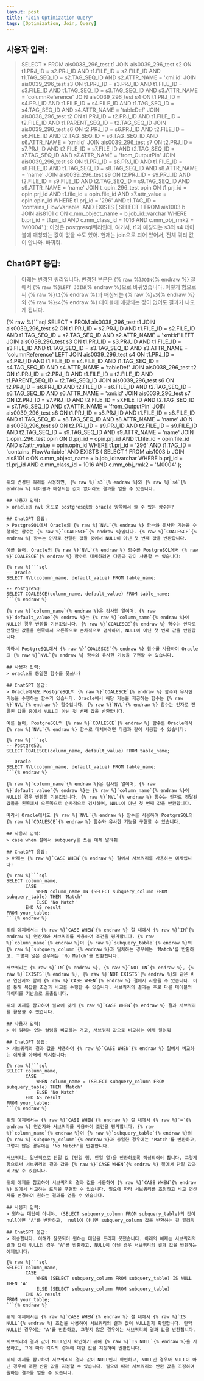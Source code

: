```yaml
---
layout: post
title: "Join Optimization Query"
tags: [Optimization, Join, Query]
---
```


## 사용자 입력:
>   SELECT * 
        FROM
              ais0038_296_test t1
        JOIN ais0039_296_test s2 ON t1.PRJ_ID = s2.PRJ_ID AND t1.FILE_ID = s2.FILE_ID AND t1.TAG_SEQ_ID = s2.TAG_SEQ_ID AND s2.ATTR_NAME = 'xmi:id'
        JOIN ais0039_296_test s3 ON t1.PRJ_ID = s3.PRJ_ID AND t1.FILE_ID = s3.FILE_ID AND t1.TAG_SEQ_ID = s3.TAG_SEQ_ID AND s3.ATTR_NAME = 'columnReference'
        JOIN ais0039_296_test s4 ON t1.PRJ_ID = s4.PRJ_ID AND t1.FILE_ID = s4.FILE_ID AND t1.TAG_SEQ_ID = s4.TAG_SEQ_ID AND s4.ATTR_NAME = 'tableDef'
        JOIN ais0038_296_test t2 ON t1.PRJ_ID = t2.PRJ_ID AND t1.FILE_ID = t2.FILE_ID AND t1.PARENT_SEQ_ID = t2.TAG_SEQ_ID
        JOIN ais0039_296_test s6 ON t2.PRJ_ID = s6.PRJ_ID AND t2.FILE_ID = s6.FILE_ID AND t2.TAG_SEQ_ID = s6.TAG_SEQ_ID AND s6.ATTR_NAME = 'xmi:id'
        JOIN ais0039_296_test s7 ON t2.PRJ_ID = s7.PRJ_ID AND t2.FILE_ID = s7.FILE_ID AND t2.TAG_SEQ_ID = s7.TAG_SEQ_ID AND s7.ATTR_NAME = 'from_OutputPin'
        JOIN ais0039_296_test s8 ON t1.PRJ_ID = s8.PRJ_ID AND t1.FILE_ID = s8.FILE_ID AND t1.TAG_SEQ_ID = s8.TAG_SEQ_ID AND s8.ATTR_NAME = 'name'
        JOIN ais0039_296_test s9 ON t2.PRJ_ID = s9.PRJ_ID AND t2.FILE_ID = s9.FILE_ID AND t2.TAG_SEQ_ID = s9.TAG_SEQ_ID AND s9.ATTR_NAME = 'name'
        JOIN t_opin_296_test opin ON t1.prj_id = opin.prj_id AND t1.file_id = opin.file_id AND s7.attr_value = opin.opin_id
        WHERE
            t1.prj_id = '296'
            AND t1.TAG_ID = 'contains_FlowVariable'
            AND EXISTS (
            SELECT
                1
            FROM
                ais1003 b
            JOIN ais8101 c ON c.mm_object_name = b.job_id::varchar
            WHERE
                b.prj_id = t1.prj_id
                AND c.mm_class_id = 1016
                AND c.mm_obj_rmk2 = 'M0004'
            ); 이것은 postgresql쿼리인데, 여기서,  t1과 매칭되는 s3와 s4 테이블에 매칭되는 값이 없을 수도 있어. 현재는 join으로 되어 있어서, 전체 쿼리 값이 안나와. 바꿔줘.

## ChatGPT 응답:
> 아래는 변경된 쿼리입니다. 변경된 부분은 {% raw %}`JOIN`{% endraw %} 절에서 {% raw %}`LEFT JOIN`{% endraw %}으로 바뀌었습니다. 이렇게 함으로써 {% raw %}`t1`{% endraw %}과 매칭되는 {% raw %}`s3`{% endraw %}와 {% raw %}`s4`{% endraw %} 테이블에 매칭되는 값이 없어도 결과가 나오게 됩니다.

{% raw %}```sql
SELECT * 
FROM
    ais0038_296_test t1
JOIN ais0039_296_test s2 ON t1.PRJ_ID = s2.PRJ_ID AND t1.FILE_ID = s2.FILE_ID AND t1.TAG_SEQ_ID = s2.TAG_SEQ_ID AND s2.ATTR_NAME = 'xmi:id'
LEFT JOIN ais0039_296_test s3 ON t1.PRJ_ID = s3.PRJ_ID AND t1.FILE_ID = s3.FILE_ID AND t1.TAG_SEQ_ID = s3.TAG_SEQ_ID AND s3.ATTR_NAME = 'columnReference'
LEFT JOIN ais0039_296_test s4 ON t1.PRJ_ID = s4.PRJ_ID AND t1.FILE_ID = s4.FILE_ID AND t1.TAG_SEQ_ID = s4.TAG_SEQ_ID AND s4.ATTR_NAME = 'tableDef'
JOIN ais0038_296_test t2 ON t1.PRJ_ID = t2.PRJ_ID AND t1.FILE_ID = t2.FILE_ID AND t1.PARENT_SEQ_ID = t2.TAG_SEQ_ID
JOIN ais0039_296_test s6 ON t2.PRJ_ID = s6.PRJ_ID AND t2.FILE_ID = s6.FILE_ID AND t2.TAG_SEQ_ID = s6.TAG_SEQ_ID AND s6.ATTR_NAME = 'xmi:id'
JOIN ais0039_296_test s7 ON t2.PRJ_ID = s7.PRJ_ID AND t2.FILE_ID = s7.FILE_ID AND t2.TAG_SEQ_ID = s7.TAG_SEQ_ID AND s7.ATTR_NAME = 'from_OutputPin'
JOIN ais0039_296_test s8 ON t1.PRJ_ID = s8.PRJ_ID AND t1.FILE_ID = s8.FILE_ID AND t1.TAG_SEQ_ID = s8.TAG_SEQ_ID AND s8.ATTR_NAME = 'name'
JOIN ais0039_296_test s9 ON t2.PRJ_ID = s9.PRJ_ID AND t2.FILE_ID = s9.FILE_ID AND t2.TAG_SEQ_ID = s9.TAG_SEQ_ID AND s9.ATTR_NAME = 'name'
JOIN t_opin_296_test opin ON t1.prj_id = opin.prj_id AND t1.file_id = opin.file_id AND s7.attr_value = opin.opin_id
WHERE
    t1.prj_id = '296'
    AND t1.TAG_ID = 'contains_FlowVariable'
    AND EXISTS (
        SELECT
            1
        FROM
            ais1003 b
        JOIN ais8101 c ON c.mm_object_name = b.job_id::varchar
        WHERE
            b.prj_id = t1.prj_id
            AND c.mm_class_id = 1016
            AND c.mm_obj_rmk2 = 'M0004'
    );
```{% endraw %}

위의 변경된 쿼리를 사용하면, {% raw %}`s3`{% endraw %}와 {% raw %}`s4`{% endraw %} 테이블과 매칭되는 값이 없더라도 결과를 얻을 수 있습니다.

## 사용자 입력:
> oracle의 nvl 용도로 postgresql와 oracle 양쪽에서 쓸 수 있는 함수는?

## ChatGPT 응답:
> PostgreSQL에서 Oracle의 {% raw %}`NVL`{% endraw %} 함수와 유사한 기능을 수행하는 함수는 {% raw %}`COALESCE`{% endraw %}입니다. {% raw %}`COALESCE`{% endraw %} 함수는 인자로 전달된 값들 중에서 NULL이 아닌 첫 번째 값을 반환합니다. 

예를 들어, Oracle의 {% raw %}`NVL`{% endraw %} 함수를 PostgreSQL에서 {% raw %}`COALESCE`{% endraw %} 함수로 대체하려면 다음과 같이 사용할 수 있습니다:

{% raw %}```sql
-- Oracle
SELECT NVL(column_name, default_value) FROM table_name;

-- PostgreSQL
SELECT COALESCE(column_name, default_value) FROM table_name;
```{% endraw %}

{% raw %}`column_name`{% endraw %}은 검사할 열이며, {% raw %}`default_value`{% endraw %}는 {% raw %}`column_name`{% endraw %}이 NULL인 경우 반환할 기본값입니다. {% raw %}`COALESCE`{% endraw %} 함수는 인자로 전달된 값들을 왼쪽에서 오른쪽으로 순차적으로 검사하며, NULL이 아닌 첫 번째 값을 반환합니다.

따라서 PostgreSQL에서 {% raw %}`COALESCE`{% endraw %} 함수를 사용하여 Oracle의 {% raw %}`NVL`{% endraw %} 함수와 유사한 기능을 구현할 수 있습니다.

## 사용자 입력:
> oracle도 동일한 함수를 못쓰나?

## ChatGPT 응답:
> Oracle에서도 PostgreSQL의 {% raw %}`COALESCE`{% endraw %} 함수와 유사한 기능을 수행하는 함수가 있습니다. Oracle에서 해당 기능을 제공하는 함수는 {% raw %}`NVL`{% endraw %} 함수입니다. {% raw %}`NVL`{% endraw %} 함수는 인자로 전달된 값들 중에서 NULL이 아닌 첫 번째 값을 반환합니다.

예를 들어, PostgreSQL의 {% raw %}`COALESCE`{% endraw %} 함수를 Oracle에서 {% raw %}`NVL`{% endraw %} 함수로 대체하려면 다음과 같이 사용할 수 있습니다:

{% raw %}```sql
-- PostgreSQL
SELECT COALESCE(column_name, default_value) FROM table_name;

-- Oracle
SELECT NVL(column_name, default_value) FROM table_name;
```{% endraw %}

{% raw %}`column_name`{% endraw %}은 검사할 열이며, {% raw %}`default_value`{% endraw %}는 {% raw %}`column_name`{% endraw %}이 NULL인 경우 반환할 기본값입니다. {% raw %}`NVL`{% endraw %} 함수는 인자로 전달된 값들을 왼쪽에서 오른쪽으로 순차적으로 검사하며, NULL이 아닌 첫 번째 값을 반환합니다.

따라서 Oracle에서도 {% raw %}`NVL`{% endraw %} 함수를 사용하여 PostgreSQL의 {% raw %}`COALESCE`{% endraw %} 함수와 유사한 기능을 구현할 수 있습니다.

## 사용자 입력:
> case when 절에서 subquery를 쓰는 예제 알려줘

## ChatGPT 응답:
> 아래는 {% raw %}`CASE WHEN`{% endraw %} 절에서 서브쿼리를 사용하는 예제입니다:

{% raw %}```sql
SELECT column_name,
       CASE
           WHEN column_name IN (SELECT subquery_column FROM subquery_table) THEN 'Match'
           ELSE 'No Match'
       END AS result
FROM your_table;
```{% endraw %}

위의 예제에서는 {% raw %}`CASE WHEN`{% endraw %} 절 내에서 {% raw %}`IN`{% endraw %} 연산자와 서브쿼리를 사용하여 조건을 평가합니다. {% raw %}`column_name`{% endraw %}이 {% raw %}`subquery_table`{% endraw %}의 {% raw %}`subquery_column`{% endraw %}과 일치하는 경우에는 'Match'를 반환하고, 그렇지 않은 경우에는 'No Match'를 반환합니다.

서브쿼리는 {% raw %}`IN`{% endraw %}, {% raw %}`NOT IN`{% endraw %}, {% raw %}`EXISTS`{% endraw %}, {% raw %}`NOT EXISTS`{% endraw %}와 같은 비교 연산자와 함께 {% raw %}`CASE WHEN`{% endraw %} 절에서 사용될 수 있습니다. 이를 통해 복잡한 조건과 비교를 수행할 수 있습니다. 서브쿼리의 결과는 주로 다른 테이블의 데이터를 기반으로 도출됩니다.

위의 예제를 참고하여 필요에 맞게 {% raw %}`CASE WHEN`{% endraw %} 절과 서브쿼리를 활용할 수 있습니다.

## 사용자 입력:
> 위 쿼리는 있는 컬럼을 비교하는 거고, 서브쿼리 값으로 비교하는 예제 알려줘

## ChatGPT 응답:
> 서브쿼리의 결과 값을 사용하여 {% raw %}`CASE WHEN`{% endraw %} 절에서 비교하는 예제를 아래에 제시합니다:

{% raw %}```sql
SELECT column_name,
       CASE
           WHEN column_name = (SELECT subquery_column FROM subquery_table) THEN 'Match'
           ELSE 'No Match'
       END AS result
FROM your_table;
```{% endraw %}

위의 예제에서는 {% raw %}`CASE WHEN`{% endraw %} 절 내에서 {% raw %}`=`{% endraw %} 연산자와 서브쿼리를 사용하여 조건을 평가합니다. {% raw %}`column_name`{% endraw %}이 {% raw %}`subquery_table`{% endraw %}의 {% raw %}`subquery_column`{% endraw %}과 동일한 경우에는 'Match'를 반환하고, 그렇지 않은 경우에는 'No Match'를 반환합니다.

서브쿼리는 일반적으로 단일 값 (단일 행, 단일 열)을 반환하도록 작성되어야 합니다. 그렇게 함으로써 서브쿼리의 결과 값을 {% raw %}`CASE WHEN`{% endraw %} 절에서 단일 값과 비교할 수 있습니다.

위의 예제를 참고하여 서브쿼리의 결과 값을 사용하여 {% raw %}`CASE WHEN`{% endraw %} 절에서 비교하는 로직을 구현할 수 있습니다. 필요에 따라 서브쿼리를 조정하고 비교 연산자를 변경하여 원하는 결과를 얻을 수 있습니다.

## 사용자 입력:
> 원하는 대답이 아니야. (SELECT subquery_column FROM subquery_table)의 값이 null이면 "A"를 반환하고,  null이 아니면 subquery_column 값을 반환하는 걸 알려줘

## ChatGPT 응답:
> 죄송합니다. 이해가 잘못되어 원하는 대답을 드리지 못했습니다. 아래의 예제는 서브쿼리의 결과 값이 NULL인 경우 "A"를 반환하고, NULL이 아닌 경우 서브쿼리의 결과 값을 반환하는 예제입니다:

{% raw %}```sql
SELECT column_name,
       CASE
           WHEN (SELECT subquery_column FROM subquery_table) IS NULL THEN 'A'
           ELSE (SELECT subquery_column FROM subquery_table)
       END AS result
FROM your_table;
```{% endraw %}

위의 예제에서는 {% raw %}`CASE WHEN`{% endraw %} 절 내에서 {% raw %}`IS NULL`{% endraw %} 조건을 사용하여 서브쿼리의 결과 값이 NULL인지 확인합니다. 만약 NULL인 경우에는 'A'를 반환하고, 그렇지 않은 경우에는 서브쿼리의 결과 값을 반환합니다.

서브쿼리의 결과 값이 NULL인지 확인하기 위해 {% raw %}`IS NULL`{% endraw %}을 사용하고, 그에 따라 각각의 경우에 대한 값을 지정하여 반환합니다.

위의 예제를 참고하여 서브쿼리의 결과 값이 NULL인지 확인하고, NULL인 경우와 NULL이 아닌 경우에 대한 반환 값을 지정할 수 있습니다. 필요에 따라 서브쿼리와 반환 값을 조정하여 원하는 결과를 얻을 수 있습니다.

